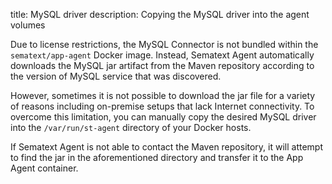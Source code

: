 title: MySQL driver
description:  Copying the MySQL driver into the agent volumes

Due to license restrictions, the MySQL Connector is not bundled within the `sematext/app-agent` Docker image. Instead, Sematext Agent automatically downloads the MySQL jar artifact from the Maven repository according to the version of MySQL service that was discovered.

However, sometimes it is not possible to download the jar file for a variety of reasons including on-premise setups that lack Internet connectivity. To overcome this limitation, you can manually copy the desired MySQL driver into the `/var/run/st-agent` directory of your Docker hosts.

If Sematext Agent is not able to contact the Maven repository, it will attempt to find the jar in the aforementioned directory and transfer it to the App Agent container.
